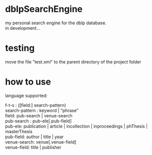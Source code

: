 # dblpSearchEngine

my personal search engine for the dblp database. \
in development...

# testing
move the file "test.xml" to the parent directory of the project folder

# how to use

language supported:

f-t-s : ([field:] search-pattern) \
search-pattern : keyword | “phrase” \
field: pub-search | venue-search \
pub-search : pub-ele[.pub-field] \
pub-ele: publication | article | incollection | inproceedings | phThesis | masterThesis \
pub-field: author | title | year \
venue-search: venue[.venue-field] \
venue-field: title | publisher 
